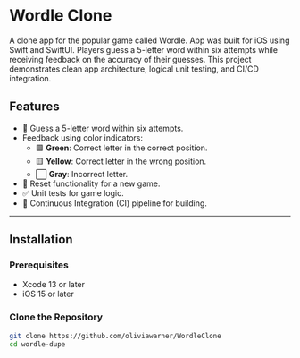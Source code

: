 # Wordle Clone

A clone app for the popular game called Wordle. App was built for iOS using Swift and SwiftUI. 
Players guess a 5-letter word within six attempts while receiving feedback on the accuracy of their guesses. 
This project demonstrates clean app architecture, logical unit testing, and CI/CD integration.

## Features

- 🎯 Guess a 5-letter word within six attempts.
- Feedback using color indicators:
  - 🟩 **Green**: Correct letter in the correct position.
  - 🟨 **Yellow**: Correct letter in the wrong position.
  - ⬜ **Gray**: Incorrect letter.
- 🔄 Reset functionality for a new game.
- ✅ Unit tests for game logic.
- 🚀 Continuous Integration (CI) pipeline for building.

---

## Installation

### Prerequisites
- Xcode 13 or later
- iOS 15 or later

### Clone the Repository
```bash
git clone https://github.com/oliviawarner/WordleClone
cd wordle-dupe
